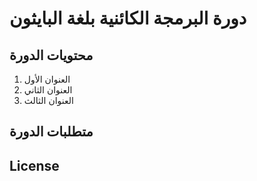 # دورة البرمجة الكائنية بلغة البايثون 

## محتويات الدورة 
1. العنوان الأول 
2. العنوان الثاني
3. العنوان الثالث


## متطلبات الدورة 


## License 